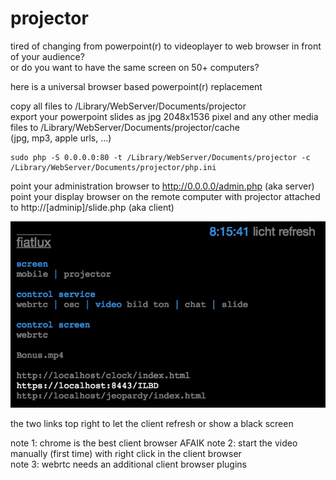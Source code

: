 # projector
tired of changing from powerpoint(r) to videoplayer to web browser in front of your audience?  
or do you want to have the same screen on 50+ computers?  

here is a universal browser based powerpoint(r) replacement  

copy all files to /Library/WebServer/Documents/projector  
export your powerpoint slides as jpg 2048x1536 pixel and any other media files to /Library/WebServer/Documents/projector/cache  
(jpg, mp3, apple urls, ...)

```
sudo php -S 0.0.0.0:80 -t /Library/WebServer/Documents/projector -c /Library/WebServer/Documents/projector/php.ini
```

point your administration browser to http://0.0.0.0/admin.php  (aka server)  
point your display browser on the remote computer with projector attached to http://[adminip]/slide.php  (aka client)  

![screenshot](screenshot.jpg "admin")

the two links top right to let the client refresh or show a black screen
  
note 1: chrome is the best client browser AFAIK
note 2: start the video manually (first time) with right click in the client browser  
note 3: webrtc needs an additional client browser plugins
